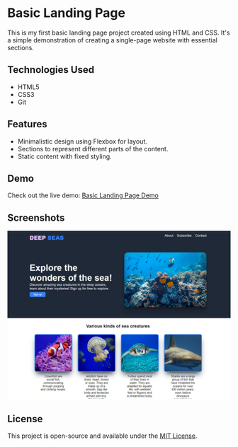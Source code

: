 # Basic Landing Page

This is my first basic landing page project created using HTML and CSS. It's a simple demonstration of creating a single-page website with essential sections.

## Technologies Used

- HTML5
- CSS3
- Git

## Features

- Minimalistic design using Flexbox for layout.
- Sections to represent different parts of the content.
- Static content with fixed styling.

## Demo

Check out the live demo: [Basic Landing Page Demo](https://eliptik1.github.io/landing_page/)

## Screenshots
![](./images/landing-page.png)

## License

This project is open-source and available under the [MIT License](./LICENSE).
